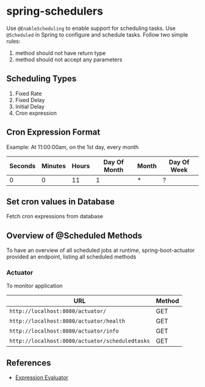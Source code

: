 # spring-schedulers

Use ``@EnableScheduling`` to enable support for scheduling tasks.
Use ``@Scheduled`` in Spring to configure and schedule tasks.
Follow two simple rules:
1. method should not have return type
2. method should not accept any parameters

## Scheduling Types
1. Fixed Rate
2. Fixed Delay
3. Initial Delay
4. Cron expression

## Cron Expression Format

Example: At 11:00:00am, on the 1st day, every month

|Seconds |Minutes |Hours |Day Of Month |Month |Day Of Week |
|--------|--------|------|-------------|------|------------|
|0 |0 |11 |1 |* |? |			

## Set cron values in Database

Fetch cron expressions from database 

## Overview of @Scheduled Methods

To have an overview of all scheduled jobs at runtime, spring-boot-actuator provided an endpoint, listing all scheduled methods

### Actuator

To monitor application

|  URL |  Method |
|----------|--------------|
|`http://localhost:8080/actuator/`             | GET |
|`http://localhost:8080/actuator/health`    	| GET |
|`http://localhost:8080/actuator/info`      	| GET |
|`http://localhost:8080/actuator/scheduledtasks`      	| GET |

## References

* [Expression Evaluator](https://www.freeformatter.com/cron-expression-generator-quartz.html)